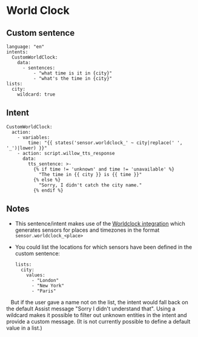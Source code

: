 # World Clock

## Custom sentence
```
language: "en"
intents:
  CustomWorldClock:
    data:
      - sentences:
          - "what time is it in {city}"
          - "what's the time in {city}"
lists:
  city:
    wildcard: true
```
## Intent
```
CustomWorldClock:
  action:
    - variables:
        time: "{{ states('sensor.worldclock_' ~ city|replace(' ', '_')|lower) }}"
    - action: script.willow_tts_response
      data:
        tts_sentence: >-
          {% if time != 'unknown' and time != 'unavailable' %}
            "The time in {{ city }} is {{ time }}"
          {% else %}
            "Sorry, I didn't catch the city name."
          {% endif %}
```
## Notes

* This sentence/intent makes use of the [Worldclock integration](https://www.home-assistant.io/integrations/worldclock/) which generates sensors for places and timezones in the format ```sensor.worldclock_<place>```

* You could list the locations for which sensors have been defined in the custom sentence:
  ```
  lists:
    city:
      values:
        - "London"
        - "New York"
        - "Paris"
  ```
&nbsp;&nbsp;&nbsp;But if the user gave a name not on the list, the intent would fall back on the default Assist message "Sorry I didn't understand that". Using a wildcard makes it possible to filter out unknown entities in the intent and provide a custom message. (It is not currently possible to define a default value in a list.)

